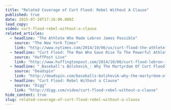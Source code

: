```yaml
---
title: "Related Coverage of Curt Flood: Rebel Without A Clause"
published: true
date: 2015-07-28T17:16:00.000Z
lead_copy:
video: curt-flood-rebel-without-a-clause
related_articles:
  - headline: "The Athlete Who Made Lebron James Possible"
    source: "The New York Times"
    link: "http://www.nytimes.com/2014/10/06/us/curt-flood-the-athlete-who-made-lebron-james-possible.html?gwh=79D502FB86E269F8DA81C13ED1D96783&gwt=pay&assetType=nyt_now"
  - headline: "Curt Flood: The Man Who Gave Rise To The Powerful Athlete"
    source: "HuffPost Live"
    link: "http://www.huffingtonpost.com/2014/10/06/curt-flood-lebron-james_n_5942252.html"
  - headline: "_Baseball's Bolshevik_: Why The Martyrdom Of Curt Flood Still Matters"
    source: "Deadspin"
    link: "http://deadspin.com/baseballs-bolshevik-why-the-martyrdom-of-curt-flood-1642909866"
  - headline: "Curt Flood: Rebel Without a Clause"
    source: "Digg"
    link: "http://digg.com/video/curt-flood-rebel-without-a-clause"
hide_content: true
slug: related-coverage-of-curt-flood-rebel-without-a-clause
---
```


